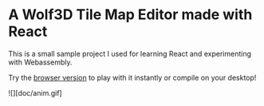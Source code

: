 # A Wolf3D Tile Map Editor made with React
This is a small sample project I used for learning React and experimenting with Webassembly.

Try the [browser version](https://nhyarlathotep.github.io/Wolf3D-react-editor/) to play with it instantly or compile on your desktop!

![][doc/anim.gif]